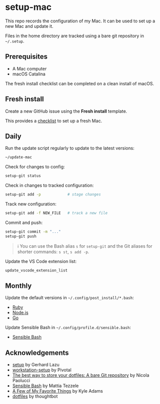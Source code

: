 # setup-mac

This repo records the configuration of my Mac. It can be used to set up a new
Mac and update it.

Files in the home directory are tracked using a bare git repository in `~/.setup`.

## Prerequisites

- A Mac computer
- macOS Catalina

The fresh install checklist can be completed on a clean install of macOS.

## Fresh install

Create a new GitHub issue using the **Fresh install** template.

This provides a [checklist](.github/ISSUE_TEMPLATE/fresh-install.md) to set up a fresh Mac.

## Daily

Run the update script regularly to update to the latest versions:

```bash
~/update-mac
```

Check for changes to config:

```bash
setup-git status
```

Check in changes to tracked configuration:

```bash
setup-git add -p            # stage changes
```

Track new configuration:

```bash
setup-git add -f NEW_FILE   # track a new file
```

Commit and push:

```bash
setup-git commit -m "..."
setup-git push
```

> ℹ️ You can use the Bash alias `s` for `setup-git` and the Git aliases for shorter commands: `s st`, `s add -p`.

Update the VS Code extension list:

```bash
update_vscode_extension_list
```

## Monthly

Update the default versions in `~/.config/post_install/*.bash`:

- [Ruby](https://www.ruby-lang.org/en/)
- [Node.js](https://nodejs.org/en/)
- [Go](https://golang.org/dl/)

Update Sensible Bash in `~/.config/profile.d/sensible.bash`:

- [Sensible Bash](https://github.com/mrzool/bash-sensible)

## Acknowledgements

- [setup](https://github.com/gerhard/setup) by Gerhard Lazu
- [workstation-setup](https://github.com/pivotal/workstation-setup) by Pivotal
- [The best way to store your dotfiles: A bare Git repository](https://www.atlassian.com/git/tutorials/dotfiles) by Nicola Paolucci
- [Sensible Bash](https://github.com/mrzool/bash-sensible) by Mattia Tezzele
- [A Few of My Favorite Things](https://blog.testdouble.com/posts/2020-04-07-favorite-things/) by Kyle Adams
- [dotfiles](https://github.com/thoughtbot/dotfiles) by thoughtbot
